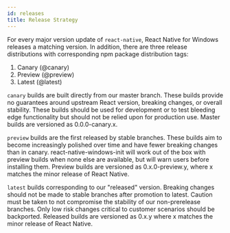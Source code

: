 ```yaml
---
id: releases
title: Release Strategy
---
```


For every major version update of `react-native`, React Native for Windows releases a matching version. In addition, there are three release distributions with corresponding npm package distribution tags:
1.	Canary (@canary)
2.	Preview (@preview)
3.	Latest (@latest)

`canary` builds are built directly from our master branch. These builds provide no guarantees around upstream React version, breaking changes, or overall stability. These builds should be used for development or to test bleeding edge functionality but should not be relied upon for production use. Master builds are versioned as 0.0.0-canary.x.

`preview` builds are the first released by stable branches. These builds aim to become increasingly polished over time and have fewer breaking changes than in canary. react-native-windows-init will work out of the box with preview builds when none else are available, but will warn users before installing them. Preview builds are versioned as 0.x.0-preview.y, where x matches the minor release of React Native.

`latest` builds corresponding to our "released" version. Breaking changes should not be made to stable branches after promotion to latest. Caution must be taken to not compromise the stability of our non-prerelease branches. Only low risk changes critical to customer scenarios should be backported. Released builds are versioned as 0.x.y where x matches the minor release of React Native.
